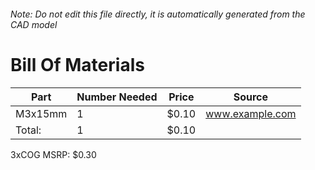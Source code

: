 ###### Note: Do not edit this file directly, it is automatically generated from the CAD model 
# Bill Of Materials 
 |Part|Number Needed|Price|Source| 
 |----|----------|-----|-----|
|M3x15mm|1|$0.10|www.example.com|
|Total: |1|$0.10| |

 3xCOG MSRP: $0.30
